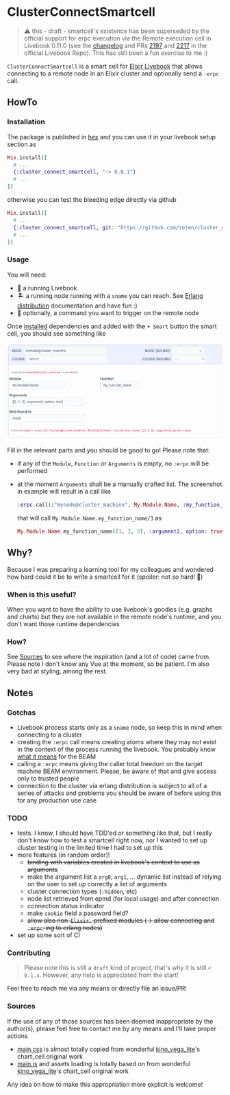 # ClusterConnectSmartcell

> ⚠️ this - draft - smartcell's existence has been superseded by the official support for erpc execution via the Remote execution cell in Livebook 0.11.0 (see the [changelog](https://github.com/livebook-dev/livebook/tree/v0.11.0) and PRs [2197](https://github.com/livebook-dev/livebook/pull/2197) and [2217](https://github.com/livebook-dev/livebook/pull/2217) in the official Livebook Repo). This has still been a fun exercise to me :)

`ClusterConnectSmartcell` is a smart cell for [Elixir Livebook](https://livebook.dev) that allows
connecting to a remote node in an Elixir cluster and optionally send a `:erpc` call.

## HowTo

### Installation

The package is published in [hex](https://hex.pm/) and you can use it in your livebook setup section as

``` elixir
Mix.install([
  # ...
  {:cluster_connect_smartcell, "~> 0.0.1"}
  # ...
])
```

otherwise you can test the bleeding edge directly via github

``` elixir
Mix.install([
  # ...
  {:cluster_connect_smartcell, git: "https://github.com/zoten/cluster_connect_smartcell", ref: "master"}
  # ...
])
```

### Usage

You will need:

 * 📖 a running Livebook
 * 🏝️ a running node running with a `sname` you can reach. See [Erlang distribution](https://www.erlang.org/doc/reference_manual/distributed.html) documentation and have fun :)
 * 🥋 optionally, a command you want to trigger on the remote node 
  
Once [installed](#install) dependencies and added with the `+ Smart` button the smart cell, you should see something like

![Screenshot](./assets/smart-cell.png)

Fill in the relevant parts and you should be good to go! Please note that:

 * if any of the `Module`, `Function` or `Arguments` is empty, no `:erpc` will be performed
 * at the moment `Arguments` shall be a manually crafted list. The screenshot in example will result in a call like

    ``` elixir
    :erpc.call(:"mynode@cluster_machine", My.Module.Name, :my_function_name, [[1, 2, 3], :argument2, option: true])
    ```
  
    that will call `My.Module.Name.my_function_name/3` as

    ``` elixir
    My.Module.Name.my_function_name([1, 2, 3], :argument2, option: true)
    ```

## Why?

Because I was preparing a learning tool for my colleagues and wondered how hard could it be to 
write a smartcell for it (spoiler: not *so* hard! 🚀)

### When is this useful?

When you want to have the ability to use livebook's goodies (e.g. graphs and charts) but they are not available in the remote node's runtime, and you don't want those runtime dependencies

### How?

See [Sources](#sources) to see where the inspiration (and a lot of code) came from.
Please note I don't know any Vue at the moment, so be patient. I'm also very bad at styling, among the rest.

## Notes

### Gotchas

 * Livebook process starts only as a `sname` node, so keep this in mind when connecting to a cluster
 * creating the `:erpc` call means creating atoms where they may not exist in the context of the process running the livebook. You probably know [what it means](https://www.erlang.org/doc/efficiency_guide/advanced.html) for the BEAM
 * calling a `:erpc` means giving the caller total freedom on the target machine BEAM environment. Please, be aware of that and give access only to trusted people
 * connection to the cluster via erlang distribution is subject to all of a series of attacks and problems you should be aware of before using this for any production use case

### TODO

 * tests. I know, I should have TDD'ed or something like that, but I really don't know how to test a smartcell right now, nor I wanted to set up cluster testing   in the limited time I had to set up this
 * more features (in random order)!
    * ~~binding with variables created in livebook's context to use as arguments~~
    * make the argument list a `arg0`, `arg1`, ... dynamic list instead of relying on the user to set up correctly a list of arguments
    * cluster connection types (`:hidden`, etc)
    * node list retrieved from epmd (for local usage) and after connection
    * connection status indicator
    * make `cookie` field a password field?
    * ~~allow also non-`Elixir.` prefixed modules (-> allow connecting and `:erpc`-ing to erlang nodes)~~
 * set up some sort of CI

### Contributing

> Please note this is still a `draft` kind of project, that's why it is still `< 0.1.x`. However, any help is appreciated from the start!

Feel free to reach me via any means or directly file an issue/PR!
### Sources

If the use of any of those sources has been deemed inappropriate by the author(s), please feel free to contact me by any means and I'll take proper actions

 * [main.css](./lib/assets/cluster_connect_smartcell/main.css) is almost totally copied from wonderful [kino_vega_lite](https://github.com/livebook-dev/kino_vega_lite/blob/02d9220f1c82e2e1848f15a800d187a50c2fdc02/lib/assets/chart_cell/main.css)'s chart_cell original work
 * [main.js](./lib/assets/cluster_connect_smartcell/main.js) and assets loading is totally based on from wonderful [kino_vega_lite](https://github.com/livebook-dev/kino_vega_lite/blob/02d9220f1c82e2e1848f15a800d187a50c2fdc02/lib/assets/chart_cell/main.js)'s chart_cell original work

Any idea on how to make this appropriation more explicit is welcome!
